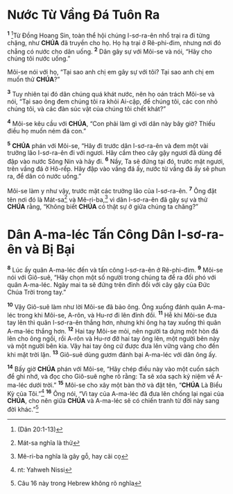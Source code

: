 # Nước Từ Vầng Đá Tuôn Ra
<sup><b>1</b></sup> [^1*]Từ Đồng Hoang Sin, toàn thể hội chúng I-sơ-ra-ên nhổ trại ra đi từng chặng, như **CHÚA** đã truyền cho họ. Họ hạ trại ở Rê-phi-đim, nhưng nơi đó chẳng có nước cho dân uống. <sup><b>2</b></sup> Dân gây sự với Môi-se và nói, “Hãy cho chúng tôi nước uống.”

Môi-se nói với họ, “Tại sao anh chị em gây sự với tôi? Tại sao anh chị em muốn thử **CHÚA**?”

<sup><b>3</b></sup> Tuy nhiên tại đó dân chúng quá khát nước, nên họ oán trách Môi-se và nói, “Tại sao ông đem chúng tôi ra khỏi Ai-cập, để chúng tôi, các con nhỏ chúng tôi, và các đàn súc vật của chúng tôi chết khát?”

<sup><b>4</b></sup> Môi-se kêu cầu với **CHÚA**, “Con phải làm gì với dân này bây giờ? Thiếu điều họ muốn ném đá con.”

<sup><b>5</b></sup> **CHÚA** phán với Môi-se, “Hãy đi trước dân I-sơ-ra-ên và đem một vài trưởng lão I-sơ-ra-ên đi với ngươi. Hãy cầm theo cây gậy ngươi đã dùng để đập vào nước Sông Nin và hãy đi. <sup><b>6</b></sup> Nầy, Ta sẽ đứng tại đó, trước mặt ngươi, trên vầng đá ở Hô-rếp. Hãy đập vào vầng đá ấy, nước từ vầng đá ấy sẽ phun ra, để dân có nước uống.”

Môi-se làm y như vậy, trước mặt các trưởng lão của I-sơ-ra-ên. <sup><b>7</b></sup> Ông đặt tên nơi đó là Mát-sa[^1] và Mê-ri-ba,[^2] vì dân I-sơ-ra-ên đã gây sự và thử **CHÚA** rằng, “Không biết **CHÚA** có thật sự ở giữa chúng ta chăng?”


# Dân A-ma-léc Tấn Công Dân I-sơ-ra-ên và Bị Bại
<sup><b>8</b></sup> Lúc ấy quân A-ma-léc đến và tấn công I-sơ-ra-ên ở Rê-phi-đim. <sup><b>9</b></sup> Môi-se nói với Giô-suê, “Hãy chọn một số người trong chúng ta để ra đối phó với quân A-ma-léc. Ngày mai ta sẽ đứng trên đỉnh đồi với cây gậy của Đức Chúa Trời trong tay.”

<sup><b>10</b></sup> Vậy Giô-suê làm như lời Môi-se đã bảo ông. Ông xuống đánh quân A-ma-léc trong khi Môi-se, A-rôn, và Hu-rơ đi lên đỉnh đồi. <sup><b>11</b></sup> Hễ khi Môi-se đưa tay lên thì quân I-sơ-ra-ên thắng hơn, nhưng khi ông hạ tay xuống thì quân A-ma-léc thắng hơn. <sup><b>12</b></sup> Hai tay Môi-se mỏi, nên người ta dựng một hòn đá lên cho ông ngồi, rồi A-rôn và Hu-rơ đỡ hai tay ông lên, một người bên này và một người bên kia. Vậy hai tay ông cứ được đưa lên vững vàng cho đến khi mặt trời lặn. <sup><b>13</b></sup> Giô-suê dùng gươm đánh bại A-ma-léc với dân ông ấy.

<sup><b>14</b></sup> Bấy giờ **CHÚA** phán với Môi-se, “Hãy chép điều này vào một cuốn sách để ghi nhớ, và đọc cho Giô-suê nghe rõ rằng: Ta sẽ xóa sạch kỷ niệm về A-ma-léc dưới trời.” <sup><b>15</b></sup> Môi-se cho xây một bàn thờ và đặt tên, “**CHÚA** Là Biểu Kỳ của Tôi.”[^3] <sup><b>16</b></sup> Ông nói, “Vì tay của A-ma-léc đã đưa lên chống lại ngai của **CHÚA**, cho nên giữa **CHÚA** và A-ma-léc sẽ có chiến tranh từ đời này sang đời khác.”[^4]

[^1]: Mát-sa nghĩa là thử
[^2]: Mê-ri-ba nghĩa là gây gỗ, hay cãi cọ
[^3]: nt: Yahweh Nissi
[^4]: Câu 16 này trong Hebrew không rõ nghĩa
[^1*]: (Dân 20:1-13)